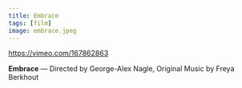 ```yaml
---
title: Embrace 
tags: [film] 
image: embrace.jpeg 
---
```


https://vimeo.com/167862863

**Embrace** &mdash; Directed by George-Alex Nagle, Original Music by Freya Berkhout 
